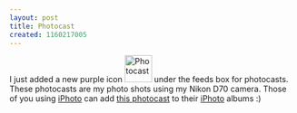 ```yaml
---
layout: post
title: Photocast
created: 1160217005
---
```

I just added a new purple icon <a href="/?q=gallery&amp;g2_view=rss.Render&amp;g2_name=Yousef_Raffah" title="My Photocast"><img src="/themes/icons/photocast-feed-icon-48x48.png" alt="Photocast" title="Photocast" width="48" height="48" /></a> under the feeds box for photocasts. These photocasts are my photo shots using my Nikon D70 camera. Those of you using <a href="http://www.apple.com/ilife/iphoto/">iPhoto</a> can add <a href="/?q=gallery&amp;g2_view=rss.Render&amp;g2_name=Yousef_Raffah" title="Photocast">this photocast</a> to their <a href="http://www.apple.com/ilife/iphoto/">iPhoto</a> albums :)<br />
